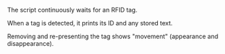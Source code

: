 The script continuously waits for an RFID tag.

When a tag is detected, it prints its ID and any stored text.

Removing and re-presenting the tag shows "movement" (appearance and disappearance).
